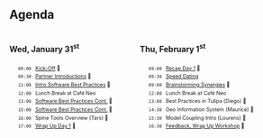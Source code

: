 <!-- .slide: data-state="black_overlay yellow_flag icon" data-background="./files/checklist-2589418_1280.jpg" -->
<!-- https://pixabay.com/photos/checklist-goals-box-notebook-pen-2589418/ -->
## Agenda

<div style="width: 45%; float: left;">
  <h4>Wed, January 31<sup>st</sup></h4>
  <ul style="list-style-type: ''; font-size: 65%; line-height: 150%;">
    <li><code>09:00 </code> <a href="./kick-off">Kick-Off</a> 🎥</li>
    <li><code>09:30 </code> <a href="./partners">Partner Introductions</a> 🎥 </li>
    <li><code>11:00 </code> <a href="./best_practices">Intro Software Best Practices</a> 🎥</li>
    <li><code>12:00 </code> Lunch Break at Café Neo</li>
    <li><code>13:00 </code> <a href="./best_practices">Software Best Practices Cont.</a> 🎥</li>
    <li><code>15:00 </code> <a href="./best_practices">Software Best Practices Cont.</a> 🎥</li>
    <!--li><code>16:00 </code> <a href="/?">Spine Tools Overview (Tars)</a> 🎥</li-->
    <li><code>16:00 </code> Spine Tools Overview (Tars) 🎥</li>
    <li><code>17:00 </code> <a href="./wrap_up_1">Wrap Up Day 1</a> 🎥</li>
  </ul>
</div>

<div style="width: 54%; float: right;">
  <h4>Thu, February 1<sup>st</sup></h4>
  <ul style="list-style-type: ''; font-size: 65%; line-height: 150%;">
    <li><code>09:00 </code> <a href="./recap">Recap Day 1</a> 🎥</li>
    <li><code>09:30 </code> <a href="./speed_dating">Speed Dating</a></li>
    <li><code>09:00 </code> <a href="/brainstorm">Brainstorming Synergies</a> 🎥</li>
    <li><code>12:00 </code> Lunch Break at Café Neo</li>
    <!--li><code>13:00 </code> <a href="#">Best Practices in Tulipa (Diego)</a> 🎥</li-->
    <li><code>13:00 </code> Best Practices in Tulipa (Diego) 🎥</li>
    <!--li><code>14:30 </code> <a href="#">Geo Information System (Maurice)</a> 🎥</li-->
    <li><code>14:30 </code> Geo Information System (Maurice) 🎥</li>
    <!--li><code>15:30 </code> <a href="#">Model Coupling Intro (Lourens)</a> 🎥</li-->
    <li><code>15:30 </code> Model Coupling Intro (Lourens) 🎥</li>
    <li><code>16:30 </code> <a href="./wrap_up_2">Feedback, Wrap Up Workshop</a> 🎥</li>
  </ul>
</div>
